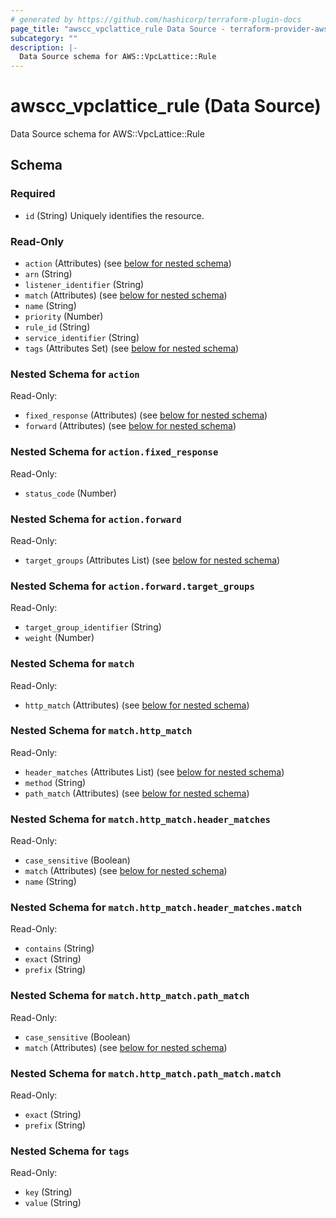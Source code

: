 ```yaml
---
# generated by https://github.com/hashicorp/terraform-plugin-docs
page_title: "awscc_vpclattice_rule Data Source - terraform-provider-awscc"
subcategory: ""
description: |-
  Data Source schema for AWS::VpcLattice::Rule
---
```


# awscc_vpclattice_rule (Data Source)

Data Source schema for AWS::VpcLattice::Rule



<!-- schema generated by tfplugindocs -->
## Schema

### Required

- `id` (String) Uniquely identifies the resource.

### Read-Only

- `action` (Attributes) (see [below for nested schema](#nestedatt--action))
- `arn` (String)
- `listener_identifier` (String)
- `match` (Attributes) (see [below for nested schema](#nestedatt--match))
- `name` (String)
- `priority` (Number)
- `rule_id` (String)
- `service_identifier` (String)
- `tags` (Attributes Set) (see [below for nested schema](#nestedatt--tags))

<a id="nestedatt--action"></a>
### Nested Schema for `action`

Read-Only:

- `fixed_response` (Attributes) (see [below for nested schema](#nestedatt--action--fixed_response))
- `forward` (Attributes) (see [below for nested schema](#nestedatt--action--forward))

<a id="nestedatt--action--fixed_response"></a>
### Nested Schema for `action.fixed_response`

Read-Only:

- `status_code` (Number)


<a id="nestedatt--action--forward"></a>
### Nested Schema for `action.forward`

Read-Only:

- `target_groups` (Attributes List) (see [below for nested schema](#nestedatt--action--forward--target_groups))

<a id="nestedatt--action--forward--target_groups"></a>
### Nested Schema for `action.forward.target_groups`

Read-Only:

- `target_group_identifier` (String)
- `weight` (Number)




<a id="nestedatt--match"></a>
### Nested Schema for `match`

Read-Only:

- `http_match` (Attributes) (see [below for nested schema](#nestedatt--match--http_match))

<a id="nestedatt--match--http_match"></a>
### Nested Schema for `match.http_match`

Read-Only:

- `header_matches` (Attributes List) (see [below for nested schema](#nestedatt--match--http_match--header_matches))
- `method` (String)
- `path_match` (Attributes) (see [below for nested schema](#nestedatt--match--http_match--path_match))

<a id="nestedatt--match--http_match--header_matches"></a>
### Nested Schema for `match.http_match.header_matches`

Read-Only:

- `case_sensitive` (Boolean)
- `match` (Attributes) (see [below for nested schema](#nestedatt--match--http_match--header_matches--match))
- `name` (String)

<a id="nestedatt--match--http_match--header_matches--match"></a>
### Nested Schema for `match.http_match.header_matches.match`

Read-Only:

- `contains` (String)
- `exact` (String)
- `prefix` (String)



<a id="nestedatt--match--http_match--path_match"></a>
### Nested Schema for `match.http_match.path_match`

Read-Only:

- `case_sensitive` (Boolean)
- `match` (Attributes) (see [below for nested schema](#nestedatt--match--http_match--path_match--match))

<a id="nestedatt--match--http_match--path_match--match"></a>
### Nested Schema for `match.http_match.path_match.match`

Read-Only:

- `exact` (String)
- `prefix` (String)





<a id="nestedatt--tags"></a>
### Nested Schema for `tags`

Read-Only:

- `key` (String)
- `value` (String)
